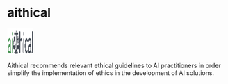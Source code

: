 # aithical
<img
  src="https://github.com/Bonam-M/aithical/blob/main/src/logofinal.png"
  alt="Alt text"
  title="Optional title"
  style=" width:60px ; height:60px ">

Aithical recommends relevant ethical guidelines to AI practitioners in order simplify the implementation of ethics in the development of AI solutions.
